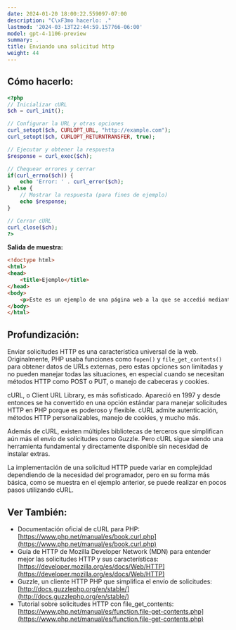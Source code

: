 ```yaml
---
date: 2024-01-20 18:00:22.559097-07:00
description: "C\xF3mo hacerlo: ."
lastmod: '2024-03-13T22:44:59.157766-06:00'
model: gpt-4-1106-preview
summary: .
title: Enviando una solicitud http
weight: 44
---
```


## Cómo hacerlo:
```PHP
<?php
// Inicializar cURL
$ch = curl_init();

// Configurar la URL y otras opciones
curl_setopt($ch, CURLOPT_URL, "http://example.com");
curl_setopt($ch, CURLOPT_RETURNTRANSFER, true);

// Ejecutar y obtener la respuesta
$response = curl_exec($ch);

// Chequear errores y cerrar
if(curl_errno($ch)) {
    echo 'Error: ' . curl_error($ch);
} else {
    // Mostrar la respuesta (para fines de ejemplo)
    echo $response;
}

// Cerrar cURL
curl_close($ch);
?>
```

**Salida de muestra:**

```HTML
<!doctype html>
<html>
<head>
    <title>Ejemplo</title>
</head>
<body>
    <p>Este es un ejemplo de una página web a la que se accedió mediante una solicitud HTTP de PHP.</p>
</body>
</html>
```

## Profundización:
Enviar solicitudes HTTP es una característica universal de la web. Originalmente, PHP usaba funciones como `fopen()` y `file_get_contents()` para obtener datos de URLs externas, pero estas opciones son limitadas y no pueden manejar todas las situaciones, en especial cuando se necesitan métodos HTTP como POST o PUT, o manejo de cabeceras y cookies.

cURL, o Client URL Library, es más sofisticado. Apareció en 1997 y desde entonces se ha convertido en una opción estándar para manejar solicitudes HTTP en PHP porque es poderoso y flexible. cURL admite autenticación, métodos HTTP personalizables, manejo de cookies, y mucho más.

Además de cURL, existen múltiples bibliotecas de terceros que simplifican aún más el envío de solicitudes como Guzzle. Pero cURL sigue siendo una herramienta fundamental y directamente disponible sin necesidad de instalar extras.

La implementación de una solicitud HTTP puede variar en complejidad dependiendo de la necesidad del programador, pero en su forma más básica, como se muestra en el ejemplo anterior, se puede realizar en pocos pasos utilizando cURL.

## Ver También:
- Documentación oficial de cURL para PHP: [https://www.php.net/manual/es/book.curl.php](https://www.php.net/manual/es/book.curl.php)
- Guía de HTTP de Mozilla Developer Network (MDN) para entender mejor las solicitudes HTTP y sus características: [https://developer.mozilla.org/es/docs/Web/HTTP](https://developer.mozilla.org/es/docs/Web/HTTP)
- Guzzle, un cliente HTTP PHP que simplifica el envío de solicitudes: [http://docs.guzzlephp.org/en/stable/](http://docs.guzzlephp.org/en/stable/)
- Tutorial sobre solicitudes HTTP con file_get_contents: [https://www.php.net/manual/es/function.file-get-contents.php](https://www.php.net/manual/es/function.file-get-contents.php)

